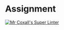 # Assignment

[![Mr Coxall's Super Linter](https://github.com/ICS4U-Programming-TamerZ/Intro-07-Java-TryCatch/workflows/Mr%20Coxall's%20Super%20Linter/badge.svg)](https://github.com/ICS4U-Programming-TamerZ/Intro-07-Java-TryCatch/actions/)
